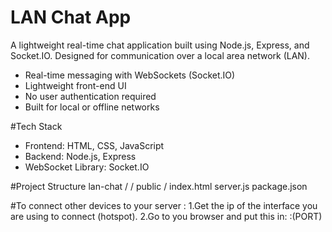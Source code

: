 # LAN Chat App

A lightweight real-time chat application built using Node.js, Express, and Socket.IO. Designed for communication over a local area network (LAN).
- Real-time messaging with WebSockets (Socket.IO)
- Lightweight front-end UI
- No user authentication required
- Built for local or offline networks

#Tech Stack
- Frontend: HTML, CSS, JavaScript
- Backend: Node.js, Express
- WebSocket Library: Socket.IO

#Project Structure
lan-chat /
          / public / index.html
          server.js
          package.json

#To connect other devices to your server :
1.Get the ip of the interface you are using to connect (hotspot).
2.Go to you browser and put this in:
          <ip>:(PORT)


